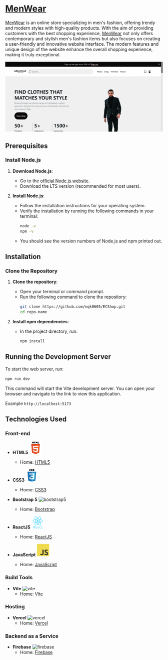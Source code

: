 # [MenWear](https://menwear-shop.vercel.app/)

[MenWear](https://menwear-shop.vercel.app/) is an online store specializing in men's fashion, offering trendy and modern styles with high-quality products. With the aim of providing customers with the best shopping experience, [MenWear](https://menwear-shop.vercel.app/) not only offers contemporary and stylish men's fashion items but also focuses on creating a user-friendly and innovative website interface. The modern features and unique design of the website enhance the overall shopping experience, making it truly exceptional.

<img src="/public/images/page.png" alt="page"/>

## Prerequisites

### Install Node.js

1. **Download Node.js**:

   - Go to the [official Node.js website](https://nodejs.org/).
   - Download the LTS version (recommended for most users).

2. **Install Node.js**:
   - Follow the installation instructions for your operating system.
   - Verify the installation by running the following commands in your terminal:
     ```bash
     node -v
     npm -v
     ```
   - You should see the version numbers of Node.js and npm printed out.

## Installation

### Clone the Repository

1. **Clone the repository**:

   - Open your terminal or command prompt.
   - Run the following command to clone the repository:
     ```bash
     git clone https://github.com/nqk0605/ECShop.git
     cd repo-name
     ```

2. **Install npm dependencies**:
   - In the project directory, run:
     ```bash
     npm install
     ```

## Running the Development Server

To start the web server, run:

```bash
npm run dev
```

This command will start the Vite development server. You can open your browser and navigate to the link to view this application.

Example `http://localhost:5173`

## Technologies Used

### Front-end

- **HTML5** <img src="https://raw.githubusercontent.com/devicons/devicon/master/icons/html5/html5-original-wordmark.svg" alt="html5" width="40" height="40"/>

  - Home: [HTML5](https://www.w3schools.com/html/)

- **CSS3** <img src="https://raw.githubusercontent.com/devicons/devicon/master/icons/css3/css3-original-wordmark.svg" alt="css3" width="40" height="40"/>

  - Home: [CSS3](https://www.w3schools.com/css/)

- **Bootstrap 5** <img src="https://upload.wikimedia.org/wikipedia/commons/thumb/b/b2/Bootstrap_logo.svg/32px-Bootstrap_logo.svg.png" alt="bootstrap5" width="40" height="40"/>

  - Home: [Bootstrap](https://getbootstrap.com/)

- **ReactJS** <img src="https://raw.githubusercontent.com/devicons/devicon/master/icons/react/react-original-wordmark.svg" alt="react" width="40" height="40"/>

  - Home: [ReactJS](https://react.dev/)

- **JavaScript** <img src="https://raw.githubusercontent.com/devicons/devicon/master/icons/javascript/javascript-original.svg" alt="javascript" width="40" height="40"/>
  - Home: [JavaScript](https://www.w3schools.com/js/)

### Build Tools

- **Vite** <img src="https://upload.wikimedia.org/wikipedia/commons/f/f1/Vitejs-logo.svg" alt="vite" width="40" height="40"/>
  - Home: [Vite](https://vitejs.dev/)

### Hosting

- **Vercel** <img src="https://assets.vercel.com/image/upload/v1588805858/repositories/vercel/logo.png" alt="vercel" width="40" height="40"/>
  - Home: [Vercel](https://vercel.com/)

### Backend as a Service

- **Firebase** <img src="https://www.vectorlogo.zone/logos/firebase/firebase-icon.svg" alt="firebase" width="40" height="40"/>
  - Home: [Firebase](https://firebase.google.com/)
